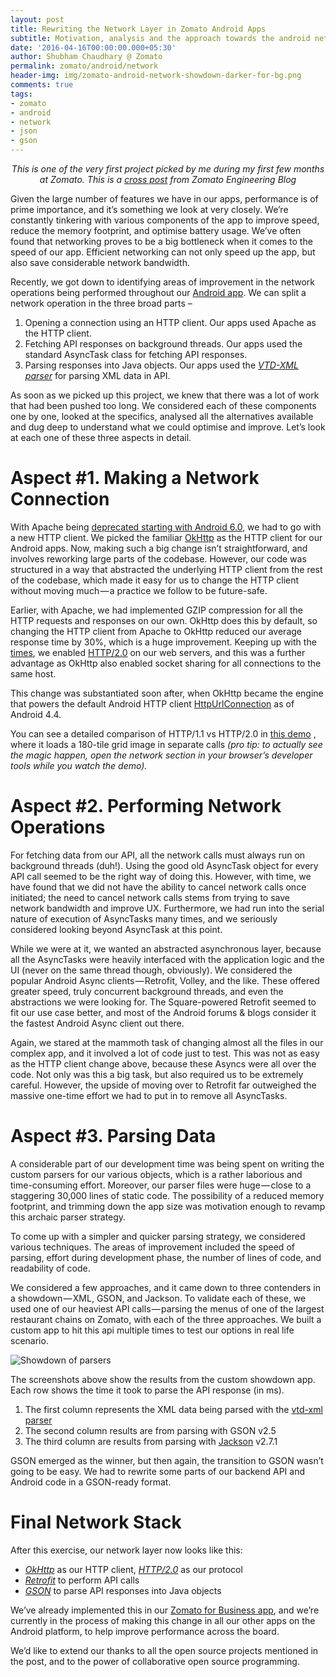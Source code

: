 ```yaml
---
layout: post
title: Rewriting the Network Layer in Zomato Android Apps
subtitle: Motivation, analysis and the approach towards the android network layer reimplementation at Zomato
date: '2016-04-16T00:00:00.000+05:30'
author: Shubham Chaudhary @ Zomato
permalink: zomato/android/network
header-img: img/zomato-android-network-showdown-darker-for-bg.png
comments: true
tags:
- zomato
- android
- network
- json
- gson
---
```



<p style="text-align: center; font-style: italic;">This is one of the very first project picked by me during my first few months at Zomato. This is a <a href="https://engineering.zomato.com/rewriting-the-network-connection-layer-in-our-android-apps-11771c71012">cross post</a> from Zomato Engineering Blog</p>


Given the large number of features we have in our apps, performance is of prime importance, and it’s something we look at very closely. We’re constantly tinkering with various components of the app to improve speed, reduce the memory footprint, and optimise battery usage. We’ve often found that networking proves to be a big bottleneck when it comes to the speed of our app. Efficient networking can not only speed up the app, but also save considerable network bandwidth.

Recently, we got down to identifying areas of improvement in the network operations being performed throughout our [Android app][zdroid-apps]. We can split a network operation in the three broad parts –


1. Opening a connection using an HTTP client. Our apps used Apache as the HTTP client.
1. Fetching API responses on background threads. Our apps used the standard AsyncTask class for fetching API responses.
1. Parsing responses into Java objects. Our apps used the <a style="text-align: center; text-decoration: underline; font-style: italic;" href="http://vtd-xml.sourceforge.net/">VTD-XML parser</a> for parsing XML data in API.

As soon as we picked up this project, we knew that there was a lot of work that had been pushed too long. We considered each of these components one by one, looked at the specifics, analysed all the alternatives available and dug deep to understand what we could optimise and improve. Let’s look at each one of these three aspects in detail.

# Aspect #1. Making a Network Connection

With Apache being [deprecated starting with Android 6.0][apache-deprecation], we had to go with a new HTTP client. We picked the familiar [OkHttp][okhttp] as the HTTP client for our Android apps. Now, making such a big change isn’t straightforward, and involves reworking large parts of the codebase. However, our code was structured in a way that abstracted the underlying HTTP client from the rest of the codebase, which made it easy for us to change the HTTP client without moving much — a practice we follow to be future-safe.

Earlier, with Apache, we had implemented GZIP compression for all the HTTP requests and responses on our own. OkHttp does this by default, so changing the HTTP client from Apache to OkHttp reduced our average response time by 30%, which is a huge improvement. Keeping up with the [times][zomato-on-http2-announcement], we enabled [HTTP/2.0][http2] on our web servers, and this was a further advantage as OkHttp also enabled socket sharing for all connections to the same host.

This change was substantiated soon after, when OkHttp became the engine that powers the default Android HTTP client [HttpUrlConnection](https://twitter.com/jakewharton/status/482563299511250944) as of Android 4.4.

You can see a detailed comparison of HTTP/1.1 vs HTTP/2.0 in [this demo](http://http2.golang.org/gophertiles?latency=0) , where it loads a 180-tile grid image in separate calls _(pro tip: to actually see the magic happen, open the network section in your browser’s developer tools while you watch the demo)._


# Aspect #2. Performing Network Operations

For fetching data from our API, all the network calls must always run on background threads (duh!). Using the good old AsyncTask object for every API call seemed to be the right way of doing this. However, with time, we have found that we did not have the ability to cancel network calls once initiated; the need to cancel network calls stems from trying to save network bandwidth and improve UX. Furthermore, we had run into the serial nature of execution of AsyncTasks many times, and we seriously considered looking beyond AsyncTask at this point.

While we were at it, we wanted an abstracted asynchronous layer, because all the AsyncTasks were heavily interfaced with the application logic and the UI (never on the same thread though, obviously). We considered the popular Android Async clients — Retrofit, Volley, and the like. These offered greater speed, truly concurrent background threads, and even the abstractions we were looking for. The Square-powered Retrofit seemed to fit our use case better, and most of the Android forums & blogs consider it the fastest Android Async client out there.

Again, we stared at the mammoth task of changing almost all the files in our complex app, and it involved a lot of code just to test. This was not as easy as the HTTP client change above, because these Asyncs were all over the code. Not only was this a big task, but also required us to be extremely careful. However, the upside of moving over to Retrofit far outweighed the massive one-time effort we had to put in to remove all AsyncTasks.


# Aspect #3. Parsing Data

A considerable part of our development time was being spent on writing the custom parsers for our various objects, which is a rather laborious and time-consuming effort. Moreover, our parser files were huge — close to a staggering 30,000 lines of static code. The possibility of a reduced memory footprint, and trimming down the app size was motivation enough to revamp this archaic parser strategy.

To come up with a simpler and quicker parsing strategy, we considered various techniques. The areas of improvement included the speed of parsing, effort during development phase, the number of lines of code, and readability of code.

We considered a few approaches, and it came down to three contenders in a showdown — XML, GSON, and Jackson. To validate each of these, we used one of our heaviest API calls — parsing the menus of one of the largest restaurant chains on Zomato, with each of the three approaches. We built a custom app to hit this api multiple times to test our options in real life scenario.


![Showdown of parsers][showdown-img]

The screenshots above show the results from the custom showdown app. Each row shows the time it took to parse the API response (in ms).

1. The first column represents the XML data being parsed with the [vtd-xml parser][vtd-xml]
1. The second column results are from parsing with GSON v2.5
1. The third column are results from parsing with [Jackson][jackson] v2.7.1

GSON emerged as the winner, but then again, the transition to GSON wasn’t going to be easy. We had to rewrite some parts of our backend API and Android code in a GSON-ready format.

# Final Network Stack

After this exercise, our network layer now looks like this:

* <a style="text-align: center; text-decoration: underline; font-style: italic;" href="https://github.com/square/okhttp">OkHttp</a> as our HTTP client, <a style="text-align: center; text-decoration: underline; font-style: italic;" href="https://http2.github.io/">HTTP/2.0</a> as our protocol
* <a style="text-align: center; text-decoration: underline; font-style: italic;" href="https://github.com/square/retrofit">Retrofit</a> to perform API calls
* <a style="text-align: center; text-decoration: underline; font-style: italic;" href="https://github.com/google/gson">GSON</a> to parse API responses into Java objects


We’ve already implemented this in our [Zomato for Business app](https://www.zomato.com/business/apps), and we’re currently in the process of making this change in all our other apps on the Android platform, to help improve performance across the board.

We’d like to extend our thanks to all the open source projects mentioned in the post, and to the power of collaborative open source programming.

[showdown-img]: {{site.baseurl}}/img/zomato-android-network-showdown.png
[vtd-xml]: http://vtd-xml.sourceforge.net/
[okhttp]: http://square.github.io/okhttp/
[apache-deprecation]: http://developer.android.com/about/versions/marshmallow/android-6.0-changes.html#behavior-apache-http-client
[zdroid-apps]: http://www.zomato.com/mobile
[zomato-on-http2-announcement]: https://twitter.com/ylogx/status/695871769928867842
[http2]: https://http2.github.io/
[jackson]: https://github.com/FasterXML/jackson-core
